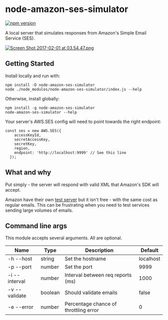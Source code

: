 # node-amazon-ses-simulator

[![npm version](https://badge.fury.io/js/node-amazon-ses-simulator.svg)](https://badge.fury.io/js/node-amazon-ses-simulator)

A local server that simulates responses from Amazon's Simple Email Service (SES).

[![Screen Shot 2017-02-01 at 03.54.47.png](https://s29.postimg.org/4j0uh0xvb/Screen_Shot_2017_02_01_at_03_54_47.png)](https://postimg.org/image/hzxszw86r/)

## Getting Started

Install locally and run with:

```
npm install -D node-amazon-ses-simulator
node ./node_modules/node-amazon-ses-simulator/index.js --help
```
Otherwise, install globally:

```
npm install -g node-amazon-ses-simulator
node-amazon-ses-simulator --help
```

Your server's AWS.SES config will need to point towards the right endpoint:

```
const ses = new AWS.SES({
    accessKeyId,
    secretAccessKey,
    secretKey,
    region,
    endpoint: 'http://localhost:9999' // See this line
  });
```

## What and why

Put simply - the server will respond with valid XML that Amazon's SDK will accept.

Amazon have their own [test server](https://docs.aws.amazon.com/ses/latest/DeveloperGuide/mailbox-simulator.html) but it isn't free - with the same cost as regular emails. This can be frustrating when you need to test services sending large volumes of emails.

## Command line args

This module accepts several arguments. All are optional.


| Name            | Type                    | Description                                                 | Default             |
|-----------------|-------------------------|-------------------------------------------------------------|---------------------|
| -h --host       | string                  | Set the hostname                                            | localhost           |
| -p --port       | number                  | Set the port                                                | 9999                |
| -i --interval   | number                  | Interval between req reports (ms)                           | 1000                |
| -v --validate   | boolean                 | Should validate emails                                      | false               |
| -e --error      | number                  | Percentage chance of throttling error                       | 0                   |

